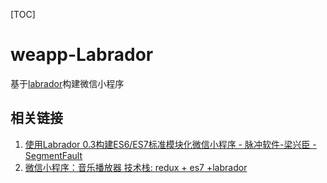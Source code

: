 [TOC]

# weapp-Labrador

基于[labrador](https://segmentfault.com/a/1190000007109050)构建微信小程序

## 相关链接

1. [使用Labrador 0.3构建ES6/ES7标准模块化微信小程序 - 脉冲软件-梁兴臣 - SegmentFault](https://segmentfault.com/a/1190000007109050)
2. [微信小程序：音乐播放器 技术栈: redux + es7 +labrador](https://github.com/eyasliu/wechat-app-music)


